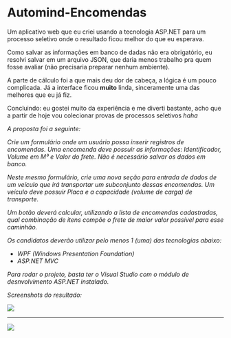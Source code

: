 # Automind-Encomendas
<p>Um aplicativo web que eu criei usando a tecnologia ASP.NET para um processo seletivo onde o resultado ficou melhor do que eu esperava.</p>
<p>Como salvar as informações em banco de dadas não era obrigatório, eu resolvi salvar em um arquivo JSON, que daria menos trabalho pra quem fosse avaliar (não precisaria preparar nenhum ambiente).</p>
<p>A parte de cálculo foi a que mais deu dor de cabeça, a lógica é um pouco complicada. Já a interface ficou <b>muito</b> linda, sinceramente uma das melhores que eu já fiz.</p>
<p>Concluindo: eu gostei muito da experiência e me diverti bastante, acho que a partir de hoje vou colecionar provas de processos seletivos <i>haha<i/></p>
<p>A proposta foi a seguinte:<p>

<i><p>Crie um formulário onde um usuário possa inserir registros
de encomendas. Uma encomenda deve possuir as informações:
Identificador, Volume em M³ e Valor do frete. Não é
necessário salvar os dados em banco.</p></i>

<i><p>Neste mesmo formulário, crie uma nova seção para entrada de
dados de um veículo que irá transportar um subconjunto
dessas encomendas. Um veículo deve possuir Placa e a
capacidade (volume de carga) de transporte.</p></i>

<i><p>Um botão deverá calcular, utilizando a lista de encomendas
cadastradas, qual combinação de itens compõe o frete de
maior valor possível para esse caminhão.</p></i>

<i><p>Os candidatos deverão utilizar pelo menos 1 (uma) das
tecnologias abaixo:</p></i>
<ul>
  <li><i>WPF (Windows Presentation Foundation)</i></li>
  <li><i>ASP.NET MVC</i></li>
</ul>

<p>Para rodar o projeto, basta ter o Visual Studio com o módulo de desnvolvimento <i>ASP.NET</i> instalado.</p>
<p>Screenshots do resultado:</p>
<p><img src="https://i.imgur.com/1NUREGj.png"></p>
<hr>
<p><img src="https://i.imgur.com/kgzKur4.png"></p>




